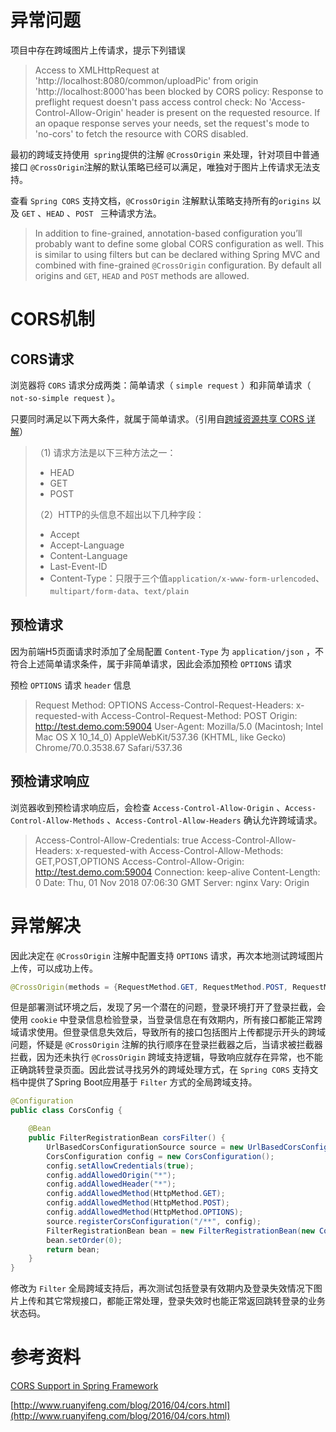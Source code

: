 # 异常问题

项目中存在跨域图片上传请求，提示下列错误

> Access to XMLHttpRequest at 'http://localhost:8080/common/uploadPic' from origin 'http://localhost:8000'has been blocked by CORS policy: Response to preflight request doesn't pass access control check: No 'Access-Control-Allow-Origin' header is present on the requested resource. If an opaque response serves your needs, set the request's mode to 'no-cors' to fetch the resource with CORS disabled.

最初的跨域支持使用` spring`提供的注解 `@CrossOrigin` 来处理，针对项目中普通接口 `@CrossOrigin`注解的默认策略已经可以满足，唯独对于图片上传请求无法支持。

查看 `Spring CORS` 支持文档，`@CrossOrigin` 注解默认策略支持所有的`origins` 以及 `GET` 、`HEAD` 、`POST ` 三种请求方法。

> In addition to fine-grained, annotation-based configuration you’ll probably want to define some global CORS configuration as well. This is similar to using filters but can be declared withing Spring MVC and combined with fine-grained `@CrossOrigin` configuration. By default all origins and `GET`, `HEAD` and `POST` methods are allowed.



# CORS机制

## CORS请求

浏览器将 `CORS` 请求分成两类：简单请求（ `simple request` ）和非简单请求（ `not-so-simple request` ）。

只要同时满足以下两大条件，就属于简单请求。（引用自[跨域资源共享 CORS 详解](http://www.ruanyifeng.com/blog/2016/04/cors.html)）

> （1) 请求方法是以下三种方法之一：
>
> - HEAD
> - GET
> - POST
>
> （2）HTTP的头信息不超出以下几种字段：
>
> - Accept
> - Accept-Language
> - Content-Language
> - Last-Event-ID
> - Content-Type：只限于三个值`application/x-www-form-urlencoded`、`multipart/form-data`、`text/plain`



## 预检请求

因为前端H5页面请求时添加了全局配置 `Content-Type` 为 `application/json` ，不符合上述简单请求条件，属于非简单请求，因此会添加预检 `OPTIONS` 请求

预检 `OPTIONS` 请求 `header` 信息

>  Request Method: OPTIONS
>  Access-Control-Request-Headers: x-requested-with
>  Access-Control-Request-Method: POST
>  Origin: http://test.demo.com:59004
>  User-Agent: Mozilla/5.0 (Macintosh; Intel Mac OS X 10_14_0) AppleWebKit/537.36 (KHTML, like Gecko) Chrome/70.0.3538.67 Safari/537.36

## 预检请求响应

浏览器收到预检请求响应后，会检查 `Access-Control-Allow-Origin` 、`Access-Control-Allow-Methods` 、`Access-Control-Allow-Headers` 确认允许跨域请求。

> Access-Control-Allow-Credentials:  true
> Access-Control-Allow-Headers:  x-requested-with
> Access-Control-Allow-Methods:  GET,POST,OPTIONS
> Access-Control-Allow-Origin:  http://test.demo.com:59004
> Connection:  keep-alive
> Content-Length:  0
> Date:  Thu, 01 Nov 2018 07:06:30 GMT
> Server:  nginx
> Vary:  Origin



# 异常解决

因此决定在 `@CrossOrigin` 注解中配置支持 `OPTIONS` 请求，再次本地测试跨域图片上传，可以成功上传。

```java
@CrossOrigin(methods = {RequestMethod.GET, RequestMethod.POST, RequestMethod.OPTIONS})
```

但是部署测试环境之后，发现了另一个潜在的问题，登录环境打开了登录拦截，会使用 `cookie` 中登录信息检验登录，当登录信息在有效期内，所有接口都能正常跨域请求使用。但登录信息失效后，导致所有的接口包括图片上传都提示开头的跨域问题，怀疑是 `@CrossOrigin` 注解的执行顺序在登录拦截器之后，当请求被拦截器拦截，因为还未执行 `@CrossOrigin` 跨域支持逻辑，导致响应就存在异常，也不能正确跳转登录页面。因此尝试寻找另外的跨域处理方式，在 `Spring CORS` 支持文档中提供了Spring Boot应用基于 `Filter` 方式的全局跨域支持。

```java
@Configuration
public class CorsConfig {

    @Bean
    public FilterRegistrationBean corsFilter() {
        UrlBasedCorsConfigurationSource source = new UrlBasedCorsConfigurationSource();
        CorsConfiguration config = new CorsConfiguration();
        config.setAllowCredentials(true);
        config.addAllowedOrigin("*");
        config.addAllowedHeader("*");
        config.addAllowedMethod(HttpMethod.GET);
        config.addAllowedMethod(HttpMethod.POST);
        config.addAllowedMethod(HttpMethod.OPTIONS);
        source.registerCorsConfiguration("/**", config);
        FilterRegistrationBean bean = new FilterRegistrationBean(new CorsFilter(source));
        bean.setOrder(0);
        return bean;
    }
}
```

修改为 `Filter` 全局跨域支持后，再次测试包括登录有效期内及登录失效情况下图片上传和其它常规接口，都能正常处理，登录失效时也能正常返回跳转登录的业务状态码。

# 参考资料

[CORS Support in Spring Framework](https://spring.io/blog/2015/06/08/cors-support-in-spring-framework)

[http://www.ruanyifeng.com/blog/2016/04/cors.html](http://www.ruanyifeng.com/blog/2016/04/cors.html)


